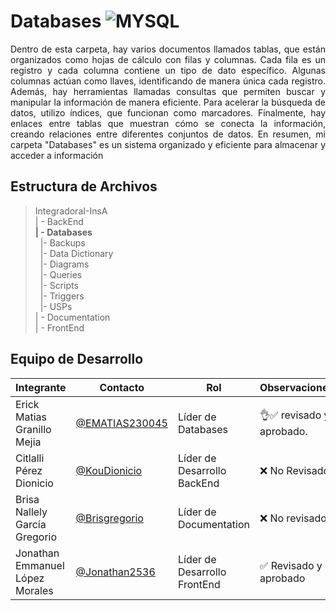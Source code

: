 # Databases  ![MYSQL](https://img.shields.io/badge/MySQL-005C84?style=for-the-badge&logo=mysql&logoColor=white)


<p align="justify">
 Dentro de esta carpeta, hay varios documentos llamados tablas, que están organizados como hojas de cálculo con filas y columnas. Cada fila es un registro y cada columna contiene un tipo de dato específico. Algunas columnas actúan como llaves, identificando de manera única cada registro. Además, hay herramientas llamadas consultas que permiten buscar y manipular la información de manera eficiente. Para acelerar la búsqueda de datos, utilizo índices, que funcionan como marcadores. Finalmente, hay enlaces entre tablas que muestran cómo se conecta la información, creando relaciones entre diferentes conjuntos de datos. En resumen, mi carpeta "Databases" es un sistema organizado y eficiente para almacenar y acceder a información </p>

## Estructura de Archivos

>IntegradoraI-InsA<br>
>| - BackEnd <br>
>**| - Databases**<br>
>&nbsp;&nbsp;|- Backups<br>
>&nbsp;&nbsp;|- Data Dictionary<br>
>&nbsp;&nbsp;|- Diagrams<br>
>&nbsp;&nbsp;|- Queries<br>
>&nbsp;&nbsp;|- Scripts<br>
>&nbsp;&nbsp;|- Triggers<br>
>&nbsp;&nbsp;|- USPs<br>
>| - Documentation<br>
>| - FrontEnd


## Equipo de Desarrollo

|Integrante|Contacto|Rol|Observaciones|
|------------|--------|---|---|
|Erick Matias Granillo Mejia|[@EMATIAS230045](https://github.com/EMATIAS230045)|Líder de Databases|👌✅ revisado y aprobado.|
|Citlalli Pérez Dionicio|[@KouDionicio](https://github.com/KouDionicio)|Líder de Desarrollo BackEnd|❌ No Revisado.|
|Brisa Nallely García Gregorio|[@Brisgregorio](https://github.com/Brisgregorio)|Líder de Documentation|❌ No revisado |
|Jonathan Emmanuel López Morales|[@Jonathan2536](https://github.com/Jonathan2536)|Líder de Desarrollo FrontEnd|✅ Revisado y aprobado |
